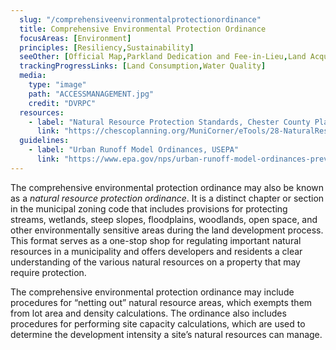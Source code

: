 ```yaml
---
  slug: "/comprehensiveenvironmentalprotectionordinance"
  title: Comprehensive Environmental Protection Ordinance
  focusAreas: [Environment]
  principles: [Resiliency,Sustainability]
  seeOther: [Official Map,Parkland Dedication and Fee-in-Lieu,Land Acquisition and Conservation Easements,Dedicated Open Space Funding,Stream Corridor Protection Ordinances,Native Plantings]
  trackingProgressLinks: [Land Consumption,Water Quality]
  media: 
    type: "image"
    path: "ACCESSMANAGEMENT.jpg"
    credit: "DVRPC"
  resources: 
    - label: "Natural Resource Protection Standards, Chester County Planning Commission"
      link: "https://chescoplanning.org/MuniCorner/eTools/28-NaturalResources.cfm"
  guidelines: 
    - label: "Urban Runoff Model Ordinances, USEPA"
      link: "https://www.epa.gov/nps/urban-runoff-model-ordinances-prevent-and-control-nonpoint-source-pollution"
---
```


The comprehensive environmental protection ordinance may also be known as a _natural resource protection ordinance_. It is a distinct chapter or section in the municipal zoning code that includes provisions for protecting streams, wetlands, steep slopes, floodplains, woodlands, open space, and other environmentally sensitive areas during the land development process. This format serves as a one-stop shop for regulating important natural resources in a municipality and offers developers and residents a clear understanding of the various natural resources on a property that may require protection.

The comprehensive environmental protection ordinance may include procedures for “netting out” natural resource areas, which exempts them from lot area and density calculations. The ordinance also includes procedures for performing site capacity calculations, which are used to determine the development intensity a site’s natural resources can manage.
